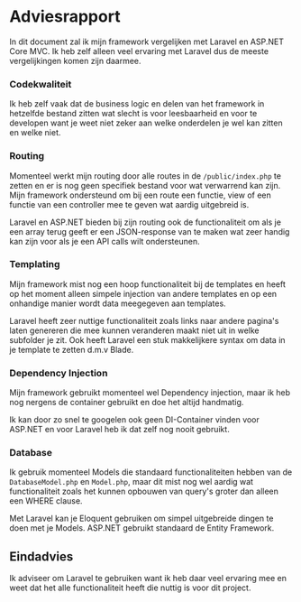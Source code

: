 # Adviesrapport

In dit document zal ik mijn framework vergelijken met Laravel en ASP.NET Core MVC. Ik heb zelf alleen veel ervaring met
Laravel dus de meeste vergelijkingen komen zijn daarmee.

### Codekwaliteit

Ik heb zelf vaak dat de business logic en delen van het framework in hetzelfde bestand zitten wat slecht is voor
leesbaarheid en voor te developen want je weet niet zeker aan welke onderdelen je wel kan zitten en welke niet.

### Routing

Momenteel werkt mijn routing door alle routes in de `/public/index.php` te zetten en er is nog geen specifiek bestand
voor wat verwarrend kan zijn. Mijn framework ondersteund om bij een route een functie, view of een functie van een
controller mee te geven wat aardig uitgebreid is.

Laravel en ASP.NET bieden bij zijn routing ook de functionaliteit om als je een array terug geeft er een JSON-response
van te maken wat zeer handig kan zijn voor als je een API calls wilt ondersteunen.

### Templating

Mijn framework mist nog een hoop functionaliteit bij de templates en heeft op het moment alleen simpele injection van
andere templates en op een onhandige manier wordt data meegegeven aan templates.

Laravel heeft zeer nuttige functionaliteit zoals links naar andere pagina's laten genereren die mee kunnen veranderen
maakt niet uit in welke subfolder je zit. Ook heeft Laravel een stuk makkelijkere syntax om data in je template te
zetten d.m.v Blade.

### Dependency Injection

Mijn framework gebruikt momenteel wel Dependency injection, maar ik heb nog nergens de container gebruikt en doe het
altijd handmatig.

Ik kan door zo snel te googelen ook geen DI-Container vinden voor ASP.NET en voor Laravel heb ik dat zelf nog nooit 
gebruikt.

### Database
Ik gebruik momenteel Models die standaard functionaliteiten hebben van de `DatabaseModel.php` en `Model.php`, maar dit 
mist nog wel aardig wat functionaliteit zoals het kunnen opbouwen van query's groter dan alleen een WHERE clause.

Met Laravel kan je Eloquent gebruiken om simpel uitgebreide dingen te doen met je Models. ASP.NET gebruikt standaard de 
Entity Framework.


## Eindadvies

Ik adviseer om Laravel te gebruiken want ik heb daar veel ervaring mee en weet dat het alle functionaliteit heeft die 
nuttig is voor dit project.
